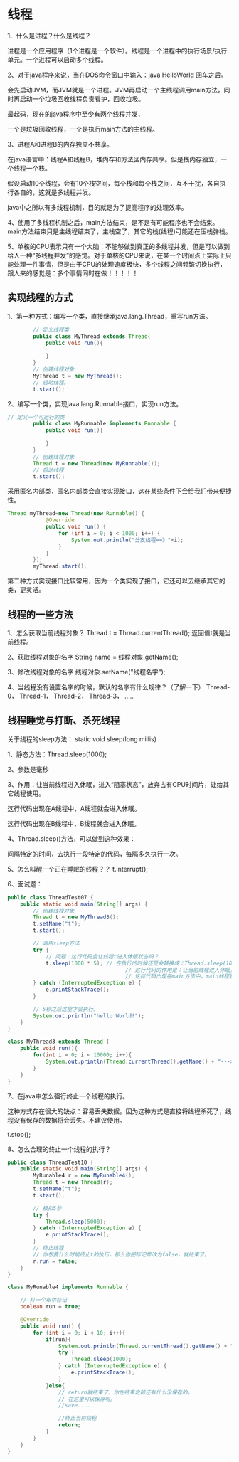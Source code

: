 # 线程
1、什么是进程？什么是线程？

进程是一个应用程序（1个进程是一个软件）。线程是一个进程中的执行场景/执行单元。一个进程可以启动多个线程。

2、对于java程序来说，当在DOS命令窗口中输入：java HelloWorld 回车之后。

会先启动JVM，而JVM就是一个进程。JVM再启动一个主线程调用main方法。同时再启动一个垃圾回收线程负责看护，回收垃圾。

最起码，现在的java程序中至少有两个线程并发，
		
一个是垃圾回收线程，一个是执行main方法的主线程。

3、进程A和进程B的内存独立不共享。

在java语言中：线程A和线程B，堆内存和方法区内存共享。但是栈内存独立，一个线程一个栈。
			
假设启动10个线程，会有10个栈空间，每个栈和每个栈之间，互不干扰，各自执行各自的，这就是多线程并发。

java中之所以有多线程机制，目的就是为了提高程序的处理效率。

4、使用了多线程机制之后，main方法结束，是不是有可能程序也不会结束。main方法结束只是主线程结束了，主栈空了，其它的栈(线程)可能还在压栈弹栈。

5、单核的CPU表示只有一个大脑：不能够做到真正的多线程并发，但是可以做到给人一种“多线程并发”的感觉。对于单核的CPU来说，在某一个时间点上实际上只能处理一件事情，但是由于CPU的处理速度极快，多个线程之间频繁切换执行，跟人来的感觉是：多个事情同时在做！！！！！

## 实现线程的方式

1、第一种方式：编写一个类，直接继承java.lang.Thread，重写run方法。
```java
		// 定义线程类
		public class MyThread extends Thread{
			public void run(){
			
			}
		}
		// 创建线程对象
		MyThread t = new MyThread();
		// 启动线程。
		t.start();
```
2、编写一个类，实现java.lang.Runnable接口，实现run方法。
```java
// 定义一个可运行的类
		public class MyRunnable implements Runnable {
			public void run(){
			
			}
		}
		// 创建线程对象
		Thread t = new Thread(new MyRunnable());
		// 启动线程
		t.start();
```
采用匿名内部类，匿名内部类会直接实现接口，这在某些条件下会给我们带来便捷性。
```java
Thread myThread=new Thread(new Runnable() {
            @Override
            public void run() {
                for (int i = 0; i < 1000; i++) {
                    System.out.println("分支线程==》"+i);
                }
            }
        });
        myThread.start();
```
第二种方式实现接口比较常用，因为一个类实现了接口，它还可以去继承其它的类，更灵活。

## 线程的一些方法
1、怎么获取当前线程对象？
    Thread t = Thread.currentThread();
    返回值t就是当前线程。

2、获取线程对象的名字
    String name = 线程对象.getName();

3、修改线程对象的名字
    线程对象.setName("线程名字");

4、当线程没有设置名字的时候，默认的名字有什么规律？（了解一下）
    Thread-0，
    Thread-1，
    Thread-2，
    Thread-3，
    .....
## 线程睡觉与打断、杀死线程
关于线程的sleep方法：
static void sleep(long millis)

1、静态方法：Thread.sleep(1000);

2、参数是毫秒

3、作用：让当前线程进入休眠，进入“阻塞状态”，放弃占有CPU时间片，让给其它线程使用。

这行代码出现在A线程中，A线程就会进入休眠。

这行代码出现在B线程中，B线程就会进入休眠。

4、Thread.sleep()方法，可以做到这种效果：

间隔特定的时间，去执行一段特定的代码，每隔多久执行一次。

5、怎么叫醒一个正在睡眠的线程？？ t.interrupt();

6、面试题：
```java
public class ThreadTest07 {
    public static void main(String[] args) {
        // 创建线程对象
        Thread t = new MyThread3();
        t.setName("t");
        t.start();

        // 调用sleep方法
        try {
            // 问题：这行代码会让线程t进入休眠状态吗？
            t.sleep(1000 * 5); // 在执行的时候还是会转换成：Thread.sleep(1000 * 5);
                                     // 这行代码的作用是：让当前线程进入休眠，也就是说main线程进入休眠。
                                     // 这样代码出现在main方法中，main线程睡眠。
        } catch (InterruptedException e) {
            e.printStackTrace();
        }

        // 5秒之后这里才会执行。
        System.out.println("hello World!");
    }
}

class MyThread3 extends Thread {
    public void run(){
        for(int i = 0; i < 10000; i++){
            System.out.println(Thread.currentThread().getName() + "--->" + i);
        }
    }
}
```

7、在java中怎么强行终止一个线程的执行。

这种方式存在很大的缺点：容易丢失数据。因为这种方式是直接将线程杀死了，线程没有保存的数据将会丢失。不建议使用。

t.stop();

8、怎么合理的终止一个线程的执行？

```java
public class ThreadTest10 {
    public static void main(String[] args) {
        MyRunable4 r = new MyRunable4();
        Thread t = new Thread(r);
        t.setName("t");
        t.start();

        // 模拟5秒
        try {
            Thread.sleep(5000);
        } catch (InterruptedException e) {
            e.printStackTrace();
        }
        // 终止线程
        // 你想要什么时候终止t的执行，那么你把标记修改为false，就结束了。
        r.run = false;
    }
}

class MyRunable4 implements Runnable {

    // 打一个布尔标记
    boolean run = true;

    @Override
    public void run() {
        for (int i = 0; i < 10; i++){
            if(run){
                System.out.println(Thread.currentThread().getName() + "--->" + i);
                try {
                    Thread.sleep(1000);
                } catch (InterruptedException e) {
                    e.printStackTrace();
                }
            }else{
                // return就结束了，你在结束之前还有什么没保存的。
                // 在这里可以保存呀。
                //save....

                //终止当前线程
                return;
            }
        }
    }
}

```
